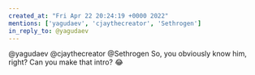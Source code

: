```yaml
---
created_at: "Fri Apr 22 20:24:19 +0000 2022"
mentions: ['yagudaev', 'cjaythecreator', 'Sethrogen']
in_reply_to: @yagudaev
---
```


@yagudaev @cjaythecreator @Sethrogen So, you obviously know him, right? Can you make that intro? 😂